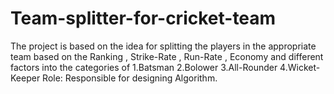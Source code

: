 # Team-splitter-for-cricket-team
The project is based on the idea for splitting the players in the appropriate team based on the  Ranking , Strike-Rate , Run-Rate , Economy and different factors into the categories of  1.Batsman       2.Bolower       3.All-Rounder        4.Wicket-Keeper  Role: Responsible for designing Algorithm.
